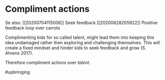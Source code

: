 # Compliment actions

Se also: 
[[20200704115006]] Seek feedback
[[20200628205922]] Positive feedback loop over carrots

Complimenting kids for so called talent, might lead them into keeping this idea undamaged rather then exploring and challenging themselves. This will create a fixed mindset and hinder kids to seek feedback and grow (S. Ahrens 2017).

Therefore compliment actions over *talent*.

#upbringing 